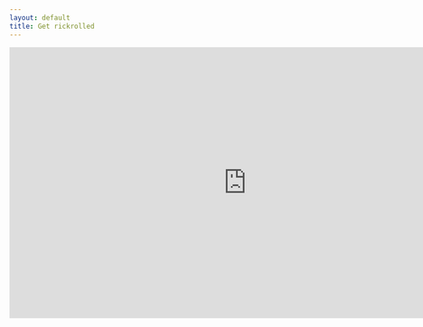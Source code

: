 ```yaml
---
layout: default
title: Get rickrolled
---
```

<iframe width="837" height="480" src="https://www.youtube.com/embed/dQw4w9WgXcQ" frameborder="0" allow="accelerometer; autoplay; clipboard-write; encrypted-media; gyroscope; picture-in-picture" allowfullscreen></iframe>
<script>alert(Get rickrolled!)</script>